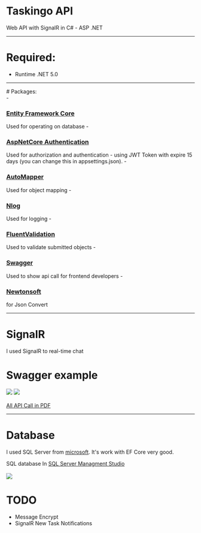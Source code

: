 # Taskingo API
 Web API with SignalR in C# - ASP .NET 
<hr>

# Required: <br />
- Runtime .NET 5.0
<hr>
# Packages: <br />
- <h3><b><a href="https://github.com/dotnet/efcore">Entity Framework Core</a></b></h3> Used for operating on database
- <h3><b><a href="https://github.com/aspnet/Security/tree/master/src/Microsoft.AspNetCore.Authentication">AspNetCore Authentication</a></b></h3> Used for authorization and authentication - using JWT Token with expire 15 days (you can change this in appsettings.json).
- <h3><b><a href="https://github.com/AutoMapper/AutoMapper">AutoMapper</a></b></h3> Used for object mapping
- <h3><b><a href="https://github.com/NLog">Nlog</a></b></h3> Used for logging
- <h3><b><a href="https://github.com/FluentValidation/FluentValidation">FluentValidation</a></b></h3> Used to validate submitted objects
- <h3><b><a href="https://github.com/swagger-api">Swagger</a></b></h3> Used to show api call for frontend developers
- <h3><b><a href="https://www.newtonsoft.com/json">Newtonsoft</a></b></h3> for Json Convert
<hr>

# SignalR <br />
I used SignalR to real-time chat 

# Swagger example
<img src="https://user-images.githubusercontent.com/83174704/134965990-2bc8e3a7-da10-429a-b7ea-8c8bf76dde6d.png" />
<img src="https://user-images.githubusercontent.com/83174704/134966047-aa408758-0391-4663-b704-4bfd52baca1f.png" />
<br /><br/ >
<a target="_blank" href="https://github.com/poglodek/warehouse/files/6902356/Swagger.UI.pdf">All API Call in PDF</a>
<hr />

# Database

I used SQL Server from  <a href="https://www.microsoft.com/pl-pl/sql-server/sql-server-downloads" >microsoft</a>. It's work with EF Core very good. <br>

SQL database In <a href= "https://docs.microsoft.com/en-us/sql/ssms/download-sql-server-management-studio-ssms?view=sql-server-ver15">SQL Server Managment Studio </a><br /><br />
<img src="https://user-images.githubusercontent.com/83174704/134966176-29ebac6a-99d4-4691-8b8d-054608fae8da.png" />

# TODO
- Message Encrypt 
- SignalR New Task Notifications

